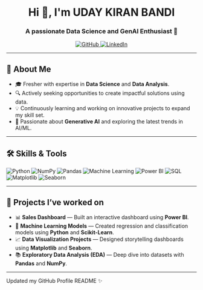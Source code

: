 <h1 align="center">Hi 👋, I'm UDAY KIRAN BANDI</h1>
<h3 align="center">A passionate Data Science and GenAI Enthusiast 🚀</h3>

<p align="center">
  <a href="https://github.com/Udaykiran-bandi" target="_blank">
    <img src="https://img.shields.io/badge/GitHub-000000?style=for-the-badge&logo=github&logoColor=white" alt="GitHub" />
  </a>
  <a href="https://www.linkedin.com/in/uday-kiran-bandi/" target="_blank">
    <img src="https://img.shields.io/badge/LinkedIn-0A66C2?style=for-the-badge&logo=linkedin&logoColor=white" alt="LinkedIn" />
  </a>
</p>

---

## 🚀 About Me
- 🎓 Fresher with expertise in **Data Science** and **Data Analysis**.
- 🔍 Actively seeking opportunities to create impactful solutions using data.
- 💡 Continuously learning and working on innovative projects to expand my skill set.
- 🌟 Passionate about **Generative AI** and exploring the latest trends in AI/ML.

---

## 🛠️ Skills & Tools

<p align="left">
  <img src="https://img.shields.io/badge/PYTHON-3776AB?style=for-the-badge&logo=python&logoColor=white" alt="Python" />
  <img src="https://img.shields.io/badge/NUMPY-013243?style=for-the-badge&logo=numpy&logoColor=white" alt="NumPy" />
  <img src="https://img.shields.io/badge/PANDAS-150458?style=for-the-badge&logo=pandas&logoColor=white" alt="Pandas" />
  <img src="https://img.shields.io/badge/MACHINE LEARNING-00C853?style=for-the-badge&logo=google&logoColor=white" alt="Machine Learning" />
  <img src="https://img.shields.io/badge/POWER BI-F2C811?style=for-the-badge&logo=powerbi&logoColor=black" alt="Power BI" />
  <img src="https://img.shields.io/badge/SQL-003B57?style=for-the-badge&logo=postgresql&logoColor=white" alt="SQL" />
  <img src="https://img.shields.io/badge/MATPLOTLIB-11557C?style=for-the-badge&logo=python&logoColor=white" alt="Matplotlib" />
  <img src="https://img.shields.io/badge/SEABORN-4B8BBE?style=for-the-badge&logo=python&logoColor=white" alt="Seaborn" />
</p>

---

## 📂 Projects I’ve worked on

- 📊 **Sales Dashboard** — Built an interactive dashboard using **Power BI**.
- 🤖 **Machine Learning Models** — Created regression and classification models using **Python** and **Scikit-Learn**.
- 📈 **Data Visualization Projects** — Designed storytelling dashboards using **Matplotlib** and **Seaborn**.
- 📚 **Exploratory Data Analysis (EDA)** — Deep dive into datasets with **Pandas** and **NumPy**.

---
Updated my GitHub Profile README ✨

